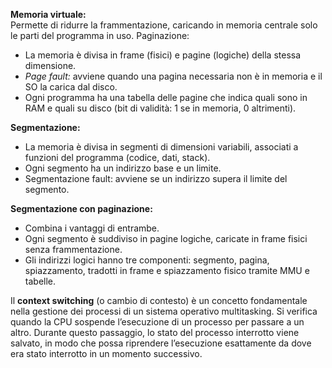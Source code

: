 **Memoria virtuale:**  
Permette di ridurre la frammentazione, caricando in memoria centrale solo le parti del programma in uso.
Paginazione:
- La memoria è divisa in frame (fisici) e pagine (logiche) della stessa dimensione.
- *Page fault:* avviene quando una pagina necessaria non è in memoria e il SO la carica dal disco.
- Ogni programma ha una tabella delle pagine che indica quali sono in RAM e quali su disco (bit di validità: 1 se in memoria, 0 altrimenti).

**Segmentazione:**
- La memoria è divisa in segmenti di dimensioni variabili, associati a funzioni del programma (codice, dati, stack).
- Ogni segmento ha un indirizzo base e un limite.
- Segmentazione fault: avviene se un indirizzo supera il limite del segmento.

**Segmentazione con paginazione:**
- Combina i vantaggi di entrambe.
- Ogni segmento è suddiviso in pagine logiche, caricate in frame fisici senza frammentazione.
- Gli indirizzi logici hanno tre componenti: segmento, pagina, spiazzamento, tradotti in frame e spiazzamento fisico tramite MMU e tabelle.

Il **context switching** (o cambio di contesto) è un concetto fondamentale nella gestione dei processi di un sistema operativo multitasking. Si verifica quando la CPU sospende l’esecuzione di un processo per passare a un altro. Durante questo passaggio, lo stato del processo interrotto viene salvato, in modo che possa riprendere l’esecuzione esattamente da dove era stato interrotto in un momento successivo.